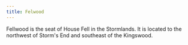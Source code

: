 ```yaml
---
title: Felwood
---
```


 Fellwood is the seat of House Fell in the Stormlands. It is located to the northwest of Storm's End and southeast of the Kingswood.






